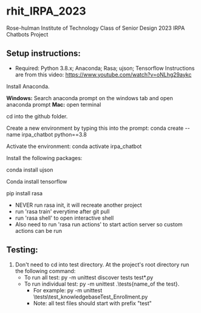 # rhit_IRPA_2023
Rose-hulman Institute of Technology Class of Senior Design 2023 IRPA Chatbots Project


## Setup instructions:
- Required: Python 3.8.x; Anaconda; Rasa; ujson; Tensorflow
Instructions are from this video: https://www.youtube.com/watch?v=oNLhg29aykc

Install Anaconda.

**Windows:** Search anaconda prompt on the windows tab and open anaconda prompt 
  **Mac:** open terminal

cd into the github folder.

Create a new environment by typing this into the prompt: conda create --name irpa_chatbot python==3.8

Activate the environment: conda activate irpa_chatbot

Install the following packages:

conda install ujson

Conda install tensorflow

pip install rasa

- NEVER run rasa init, it will recreate another project
- run 'rasa train' everytime after git pull
- run 'rasa shell' to open interactive shell
- Also need to run 'rasa run actions' to start action server so custom actions can be run


## Testing:
1. Don't need to cd into test directory. At the project's root directory run the following command:
   - To run all test: py -m unittest discover tests test*.py
   - To run individual test: py -m unittest .\tests\{name_of the test}. 
      - For example: py -m unittest \tests\test_knowledgebaseTest_Enrollment.py
      - Note: all test files should start with prefix "test"
